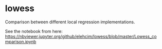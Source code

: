 # lowess
Comparison between different local regression implementations.


See the notebook from here: https://nbviewer.jupyter.org/github/elehcim/lowess/blob/master/Lowess_comparison.ipynb
